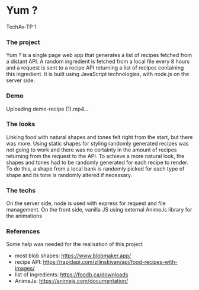 # Yum ?
TechAv-TP 1

### The project
Yum ? is a single page web app that generates a list of recipes fetched from a distant API. A random ingredient is fetched from a local file every 8 hours and a request is sent to a recipe API returning a list of recipes containing this ingredient. It is built using JavaScript technologies, with node.js on the server side.

### Demo


Uploading demo-recipe (1).mp4…



### The looks
Linking food with natural shapes and tones felt right from the start, but there was more. Using static shapes for styling randomly generated recipes was not going to work and there was no certainty in the amount of recipes returning from the request to the API. To achieve a more natural look, the shapes and tones had to be randomly generated for each recipe to render. To do this, a shape from a local bank is randomly picked for each type of shape and its tone is randomly altered if necessary.

### The techs
On the server side, node is used with express for request and file management. On the front side, vanilla JS using external AnimeJs library for the animations

### References
Some help was needed for the realisation of this project

- most blob shapes: https://www.blobmaker.app/
- recipe API: https://rapidapi.com/zilinskivan/api/food-recipes-with-images/
- list of ingredients: https://foodb.ca/downloads
- AnimeJs: https://animejs.com/documentation/

